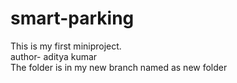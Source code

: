 # smart-parking
This is my first miniproject.
<br>
author- aditya kumar
<br>
The folder is in my new branch
named as new folder
